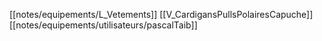 [[notes/equipements/L_Vetements]] [[V_CardigansPullsPolairesCapuche]] [[notes/equipements/utilisateurs/pascalTaib]]